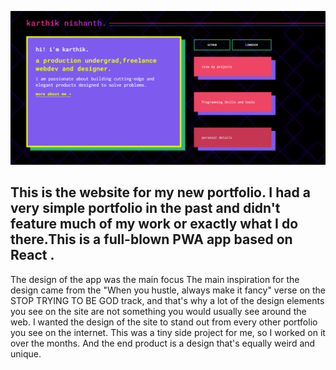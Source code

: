 ![Capture](src/assets/Capture.PNG)

## This is the website for my new portfolio. I had a very simple portfolio in the past and didn't feature much of my work or exactly what I do there.This is a full-blown PWA app based on React .

The design of the app was the main focus The main inspiration for the design came from the "When you hustle, always make it fancy" verse on the STOP TRYING TO BE GOD track, and that's why a lot of the design elements you see on the site are not something you would usually see around the web. I wanted the design of the site to stand out from every other portfolio you see on the internet. This was a tiny side project for me, so I worked on it over the months. And the end product is a design that's equally weird and unique.
